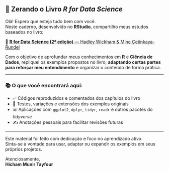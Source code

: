 ## 📘 Zerando o Livro *R for Data Science*

Olá! Espero que esteja tudo bem com você.  
Neste caderno, desenvolvido no **RStudio**, compartilho meus estudos baseados no livro:

🔗 [**R for Data Science (2ª edição)** — Hadley Wickham & Mine Çetinkaya-Rundel](https://r4ds.hadley.nz/)

Com o objetivo de aprofundar meus conhecimentos em **R** e **Ciência de Dados**, repliquei os exemplos propostos no livro, **adaptando certas partes para reforçar meu entendimento** e organizar o conteúdo de forma prática.

---

### 📚 O que você encontrará aqui:

- ✅ Códigos reproduzidos e comentados dos capítulos do livro
- 🧪 Testes, variações e extensões dos exemplos originais
- 📊 Aplicações com `ggplot2`, `dplyr`, `tidyr`, `readr` e outros pacotes do *tidyverse*
- ✍️ Anotações pessoais para facilitar revisões futuras

---

Este material foi feito com dedicação e foco no aprendizado ativo.  
Sinta-se à vontade para usar, adaptar ou expandir os exemplos em seus próprios projetos.

Atenciosamente,  
**Hicham Munir Tayfour**
